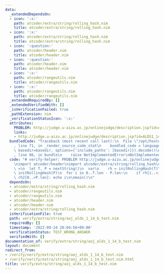 ```yaml
---
data:
  _extendedDependsOn:
  - icon: ':x:'
    path: atcoder/extra/string/rolling_hash.nim
    title: atcoder/extra/string/rolling_hash.nim
  - icon: ':x:'
    path: atcoder/extra/string/rolling_hash.nim
    title: atcoder/extra/string/rolling_hash.nim
  - icon: ':question:'
    path: atcoder/header.nim
    title: atcoder/header.nim
  - icon: ':question:'
    path: atcoder/header.nim
    title: atcoder/header.nim
  - icon: ':x:'
    path: atcoder/rangeutils.nim
    title: atcoder/rangeutils.nim
  - icon: ':x:'
    path: atcoder/rangeutils.nim
    title: atcoder/rangeutils.nim
  _extendedRequiredBy: []
  _extendedVerifiedWith: []
  _isVerificationFailed: true
  _pathExtension: nim
  _verificationStatusIcon: ':x:'
  attributes:
    PROBLEM: http://judge.u-aizu.ac.jp/onlinejudge/description.jsp?id=ALDS1_14_B
    links:
    - http://judge.u-aizu.ac.jp/onlinejudge/description.jsp?id=ALDS1_14_B
  bundledCode: "Traceback (most recent call last):\n  File \"/opt/hostedtoolcache/Python/3.10.6/x64/lib/python3.10/site-packages/onlinejudge_verify/documentation/build.py\"\
    , line 71, in _render_source_code_stat\n    bundled_code = language.bundle(stat.path,\
    \ basedir=basedir, options={'include_paths': [basedir]}).decode()\n  File \"/opt/hostedtoolcache/Python/3.10.6/x64/lib/python3.10/site-packages/onlinejudge_verify/languages/nim.py\"\
    , line 86, in bundle\n    raise NotImplementedError\nNotImplementedError\n"
  code: "# verify-helper: PROBLEM http://judge.u-aizu.ac.jp/onlinejudge/description.jsp?id=ALDS1_14_B\n\
    \nimport atcoder/header\nimport atcoder/extra/string/rolling_hash\n\nproc main()\
    \ =\n  let T, P = nextString()\n  var\n    rh = initRollingHash(T)\n    rh2 =\
    \ initRollingHash(P)\n  for i in 0..T.len - P.len:\n    if rh[i..<i + P.len] ==\
    \ rh2[0..<P.len]: echo i\n\nmain()\n"
  dependsOn:
  - atcoder/extra/string/rolling_hash.nim
  - atcoder/rangeutils.nim
  - atcoder/rangeutils.nim
  - atcoder/header.nim
  - atcoder/header.nim
  - atcoder/extra/string/rolling_hash.nim
  isVerificationFile: true
  path: verify/extra/string/aoj_alds_1_14_b_test.nim
  requiredBy: []
  timestamp: '2022-09-24 20:04:56+09:00'
  verificationStatus: TEST_WRONG_ANSWER
  verifiedWith: []
documentation_of: verify/extra/string/aoj_alds_1_14_b_test.nim
layout: document
redirect_from:
- /verify/verify/extra/string/aoj_alds_1_14_b_test.nim
- /verify/verify/extra/string/aoj_alds_1_14_b_test.nim.html
title: verify/extra/string/aoj_alds_1_14_b_test.nim
---
```

